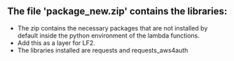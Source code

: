 ## The file 'package_new.zip' contains the libraries:
- The zip contains the necessary packages that are not installed by default inside the python environment of the lambda functions. 
- Add this as a layer for LF2.
- The libraries installed are requests and requests_aws4auth